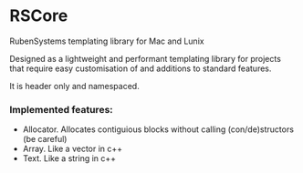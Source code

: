 # RSCore
RubenSystems templating library for Mac and Lunix

Designed as a lightweight and performant templating library for projects that require easy customisation of and additions to standard features. 

It is header only and namespaced.


### Implemented features: 

- Allocator. Allocates contiguious blocks without calling (con/de)structors (be careful) 
- Array. Like a vector in c++  
- Text. Like a string in c++ 

